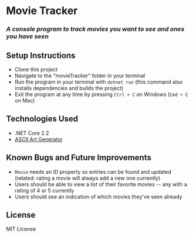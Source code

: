 # Movie Tracker
### _A console program to track movies you want to see and ones you have seen_

## Setup Instructions
- Clone this project
- Navigate to the "movieTracker" folder in your terminal
- Run the program in your terminal with `dotnet run` (this command also installs dependencies and builds the project)
- Exit the program at any time by pressing `Ctrl + C` on Windows (`Cmd + C` on Mac)

## Technologies Used
- .NET Core 2.2
- <a href="https://www.ascii-art-generator.org/">ASCII Art Generator</a>

## Known Bugs and Future Improvements
- `Movie` needs an ID property so entries can be found and updated (related: rating a movie will always add a new one currently)
- Users should be able to view a list of their favorite movies -- any with a rating of 4 or 5 currently
- Users should see an indication of which movies they've seen already

## License
MIT License